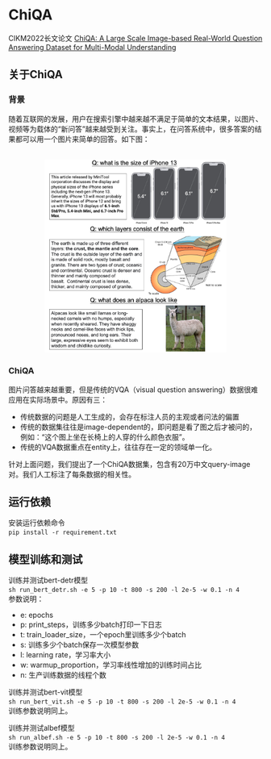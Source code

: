 # ChiQA
CIKM2022长文论文 [ChiQA: A Large Scale Image-based Real-World Question Answering Dataset for Multi-Modal Understanding](https://arxiv.org/pdf/2208.03030.pdf)

## 关于ChiQA
### 背景
随着互联网的发展，用户在搜索引擎中越来越不满足于简单的文本结果，以图片、视频等为载体的“新问答”越来越受到关注。事实上，在问答系统中，很多答案的结果都可以用一个图片来简单的回答。如下图：
<p align="center">
    <br>
    <img src="medias/ir.example.png" width="360"/>
    <br>
</p>

### ChiQA
图片问答越来越重要，但是传统的VQA（visual question answering）数据很难应用在实际场景中。原因有三：

+ 传统数据的问题是人工生成的，会存在标注人员的主观或者问法的偏置
+ 传统的数据集往往是image-dependent的，即问题是看了图之后才被问的，例如：“这个图上坐在长椅上的人穿的什么颜色衣服”。
+ 传统的VQA数据重点在entity上，往往存在一定的领域单一化。

针对上面问题，我们提出了一个ChiQA数据集，包含有20万中文query-image对。我们人工标注了每条数据的相关性。

## 运行依赖
安装运行依赖命令  
`pip install -r requirement.txt`

## 模型训练和测试
训练并测试bert-detr模型  
`sh run_bert_detr.sh -e 5 -p 10 -t 800 -s 200 -l 2e-5 -w 0.1 -n 4`  
参数说明：
- e: epochs
- p: print_steps，训练多少batch打印一下日志
- t: train_loader_size，一个epoch里训练多少个batch
- s: 训练多少个batch保存一次模型参数
- l: learning rate，学习率大小
- w: warmup_proportion，学习率线性增加的训练时间占比
- n: 生产训练数据的线程个数

训练并测试bert-vit模型   
`sh run_bert_vit.sh -e 5 -p 10 -t 800 -s 200 -l 2e-5 -w 0.1 -n 4`  
训练参数说明同上。

训练并测试albef模型  
`sh run_albef.sh -e 5 -p 10 -t 800 -s 200 -l 2e-5 -w 0.1 -n 4`  
训练参数说明同上。